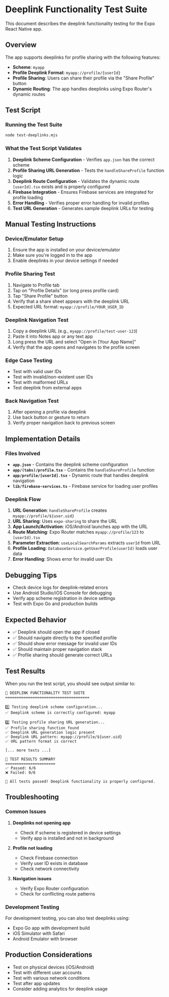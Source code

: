 # Deeplink Functionality Test Suite

This document describes the deeplink functionality testing for the Expo React Native app.

## Overview

The app supports deeplinks for profile sharing with the following features:
- **Scheme**: `myapp`
- **Profile Deeplink Format**: `myapp://profile/{userId}`
- **Profile Sharing**: Users can share their profile via the "Share Profile" button
- **Dynamic Routing**: The app handles deeplinks using Expo Router's dynamic routes

## Test Script

### Running the Test Suite

```bash
node test-deeplinks.mjs
```

### What the Test Script Validates

1. **Deeplink Scheme Configuration** - Verifies `app.json` has the correct scheme
2. **Profile Sharing URL Generation** - Tests the `handleShareProfile` function logic
3. **Deeplink Route Configuration** - Validates the dynamic route `[userId].tsx` exists and is properly configured
4. **Firebase Integration** - Ensures Firebase services are integrated for profile loading
5. **Error Handling** - Verifies proper error handling for invalid profiles
6. **Test URL Generation** - Generates sample deeplink URLs for testing

## Manual Testing Instructions

### Device/Emulator Setup
1. Ensure the app is installed on your device/emulator
2. Make sure you're logged in to the app
3. Enable deeplinks in your device settings if needed

### Profile Sharing Test
1. Navigate to Profile tab
2. Tap on "Profile Details" (or long press profile card)
3. Tap "Share Profile" button
4. Verify that a share sheet appears with the deeplink URL
5. Expected URL format: `myapp://profile/YOUR_USER_ID`

### Deeplink Navigation Test
1. Copy a deeplink URL (e.g., `myapp://profile/test-user-123`)
2. Paste it into Notes app or any text app
3. Long press the URL and select "Open in [Your App Name]"
4. Verify that the app opens and navigates to the profile screen

### Edge Case Testing
- Test with valid user IDs
- Test with invalid/non-existent user IDs
- Test with malformed URLs
- Test deeplink from external apps

### Back Navigation Test
1. After opening a profile via deeplink
2. Use back button or gesture to return
3. Verify proper navigation back to previous screen

## Implementation Details

### Files Involved

- **`app.json`** - Contains the deeplink scheme configuration
- **`app/(tabs)/profile.tsx`** - Contains the `handleShareProfile` function
- **`app/profile/[userId].tsx`** - Dynamic route that handles deeplink navigation
- **`lib/firebase-services.ts`** - Firebase service for loading user profiles

### Deeplink Flow

1. **URL Generation**: `handleShareProfile` creates `myapp://profile/${user.uid}`
2. **URL Sharing**: Uses `expo-sharing` to share the URL
3. **App Launch/Activation**: iOS/Android launches app with the URL
4. **Route Matching**: Expo Router matches `myapp://profile/123` to `[userId].tsx`
5. **Parameter Extraction**: `useLocalSearchParams` extracts `userId` from URL
6. **Profile Loading**: `DatabaseService.getUserProfile(userId)` loads user data
7. **Error Handling**: Shows error for invalid user IDs

## Debugging Tips

- Check device logs for deeplink-related errors
- Use Android Studio/iOS Console for debugging
- Verify app scheme registration in device settings
- Test with Expo Go and production builds

## Expected Behavior

- ✅ Deeplink should open the app if closed
- ✅ Should navigate directly to the specified profile
- ✅ Should show error message for invalid user IDs
- ✅ Should maintain proper navigation stack
- ✅ Profile sharing should generate correct URLs

## Test Results

When you run the test script, you should see output similar to:

```
🔗 DEEPLINK FUNCTIONALITY TEST SUITE
=====================================

1️⃣ Testing deeplink scheme configuration...
✅ Deeplink scheme is correctly configured: myapp

2️⃣ Testing profile sharing URL generation...
✅ Profile sharing function found
✅ Deeplink URL generation logic present
✅ Deeplink URL pattern: myapp://profile/${user.uid}
✅ URL pattern format is correct

[... more tests ...]

🎯 TEST RESULTS SUMMARY
======================
✅ Passed: 6/6
❌ Failed: 0/6

🎉 All tests passed! Deeplink functionality is properly configured.
```

## Troubleshooting

### Common Issues

1. **Deeplinks not opening app**
   - Check if scheme is registered in device settings
   - Verify app is installed and not in background

2. **Profile not loading**
   - Check Firebase connection
   - Verify user ID exists in database
   - Check network connectivity

3. **Navigation issues**
   - Verify Expo Router configuration
   - Check for conflicting route patterns

### Development Testing

For development testing, you can also test deeplinks using:
- Expo Go app with development build
- iOS Simulator with Safari
- Android Emulator with browser

## Production Considerations

- Test on physical devices (iOS/Android)
- Test with different user accounts
- Test with various network conditions
- Test after app updates
- Consider adding analytics for deeplink usage